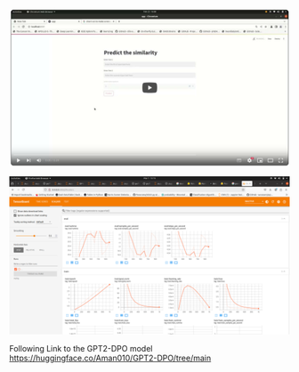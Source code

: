 
[![Watch Video](https://github.com/aman010/A4-Bert/blob/main/Screenshot%20from%202025-02-24%2000-38-34.png)](https://youtu.be/xoO7oBN6fGM)



![Web image](https://github.com/aman010/A5_-dpo-nlp/blob/main/Screenshot%20from%202025-03-01%2013-15-09.png)



Following Link to the GPT2-DPO model
https://huggingface.co/Aman010/GPT2-DPO/tree/main
